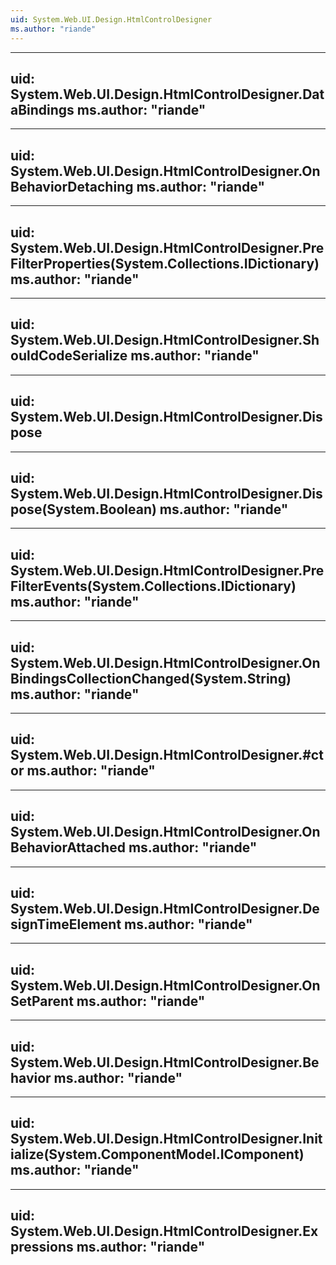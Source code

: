 ```yaml
---
uid: System.Web.UI.Design.HtmlControlDesigner
ms.author: "riande"
---
```


---
uid: System.Web.UI.Design.HtmlControlDesigner.DataBindings
ms.author: "riande"
---

---
uid: System.Web.UI.Design.HtmlControlDesigner.OnBehaviorDetaching
ms.author: "riande"
---

---
uid: System.Web.UI.Design.HtmlControlDesigner.PreFilterProperties(System.Collections.IDictionary)
ms.author: "riande"
---

---
uid: System.Web.UI.Design.HtmlControlDesigner.ShouldCodeSerialize
ms.author: "riande"
---

---
uid: System.Web.UI.Design.HtmlControlDesigner.Dispose
---

---
uid: System.Web.UI.Design.HtmlControlDesigner.Dispose(System.Boolean)
ms.author: "riande"
---

---
uid: System.Web.UI.Design.HtmlControlDesigner.PreFilterEvents(System.Collections.IDictionary)
ms.author: "riande"
---

---
uid: System.Web.UI.Design.HtmlControlDesigner.OnBindingsCollectionChanged(System.String)
ms.author: "riande"
---

---
uid: System.Web.UI.Design.HtmlControlDesigner.#ctor
ms.author: "riande"
---

---
uid: System.Web.UI.Design.HtmlControlDesigner.OnBehaviorAttached
ms.author: "riande"
---

---
uid: System.Web.UI.Design.HtmlControlDesigner.DesignTimeElement
ms.author: "riande"
---

---
uid: System.Web.UI.Design.HtmlControlDesigner.OnSetParent
ms.author: "riande"
---

---
uid: System.Web.UI.Design.HtmlControlDesigner.Behavior
ms.author: "riande"
---

---
uid: System.Web.UI.Design.HtmlControlDesigner.Initialize(System.ComponentModel.IComponent)
ms.author: "riande"
---

---
uid: System.Web.UI.Design.HtmlControlDesigner.Expressions
ms.author: "riande"
---
